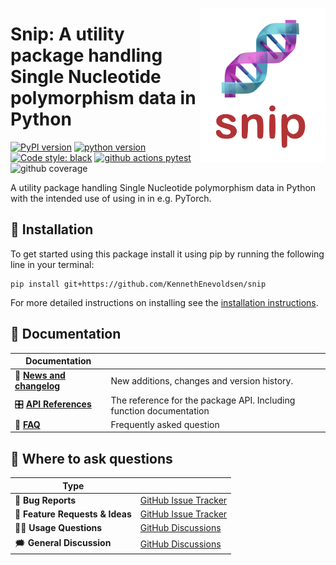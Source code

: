 <a href="https://github.com/kennethenevoldsen/snip"><img src="https://github.com/KennethEnevoldsen/snip/blob/main/docs/_static/icon.png?raw=true" width="200" align="right" /></a>
# Snip: A utility package handling Single Nucleotide polymorphism data in Python


[![PyPI version](https://badge.fury.io/py/snip.svg)](https://pypi.org/project/snip/)
[![python version](https://img.shields.io/badge/Python-%3E=3.8-blue)](https://github.com/kennethenevoldsen/snip)
[![Code style: black](https://img.shields.io/badge/Code%20Style-Black-black)](https://black.readthedocs.io/en/stable/the_black_code_style/current_style.html)
[![github actions pytest](https://github.com/kennethenevoldsen/snip/actions/workflows/pytest.yml/badge.svg)](https://github.com/kennethenevoldsen/snip/actions)
![github coverage](https://img.shields.io/endpoint?url=https://gist.githubusercontent.com/KennethEnevoldsen/c102b02c0430c5e834a7a39abd846130/raw/badge-snip-pytest-coverage.json)


A utility package handling Single Nucleotide polymorphism data in Python with the intended use of using in in e.g. PyTorch.

## 🔧 Installation
To get started using this package install it using pip by running the following line in your terminal:

```
pip install git+https://github.com/KennethEnevoldsen/snip
```


For more detailed instructions on installing see the [installation instructions](https://kennethenevoldsen.github.io/snip/installation).


## 📖 Documentation

| Documentation              |                                                                     |
| -------------------------- | ------------------------------------------------------------------- |
| 📰 **[News and changelog]** | New additions, changes and version history.                         |
| 🎛 **[API References]**     | The reference for the package API. Including function documentation |
| 🙋 **[FAQ]**                | Frequently asked question                                           |

[usage guides]: https://kennethenevoldsen.github.io/snip/introduction.html
[api references]: https://kennethenevoldsen.github.io/snip/
[News and changelog]: https://kennethenevoldsen.github.io/snip/news.html
[FAQ]: https://kennethenevoldsen.github.io/snip/faq.html

## 💬 Where to ask questions

| Type                           |                        |
| ------------------------------ | ---------------------- |
| 🚨 **Bug Reports**              | [GitHub Issue Tracker] |
| 🎁 **Feature Requests & Ideas** | [GitHub Issue Tracker] |
| 👩‍💻 **Usage Questions**          | [GitHub Discussions]   |
| 🗯 **General Discussion**       | [GitHub Discussions]   |

[github issue tracker]: https://github.com/kennethenevoldsen/snip/issues
[github discussions]: https://github.com/kennethenevoldsen/snip/discussions

